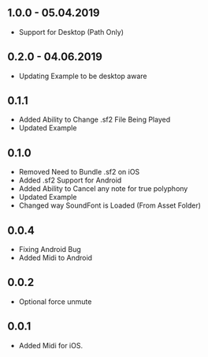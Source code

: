 ## 1.0.0 - 05.04.2019

* Support for Desktop (Path Only)

## 0.2.0 - 04.06.2019

* Updating Example to be desktop aware

## 0.1.1

* Added Ability to Change .sf2 File Being Played
* Updated Example

## 0.1.0

* Removed Need to Bundle .sf2 on iOS
* Added .sf2 Support for Android
* Added Ability to Cancel any note for true polyphony
* Updated Example
* Changed way SoundFont is Loaded (From Asset Folder)

## 0.0.4

* Fixing Android Bug
* Added Midi to Android

## 0.0.2

* Optional force unmute

## 0.0.1

* Added Midi for iOS.
